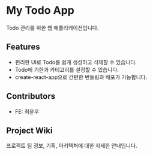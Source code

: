 # My Todo App

Todo 관리를 위한 웹 애플리케이션입니다.

## Features

- 편리한 UI로 Todo를 쉽게 생성하고 삭제할 수 있습니다.
- Todo에 기한과 카테고리를 설정할 수 있습니다.
- create-react-app으로 간편한 번들링과 배포가 가능합니다.

## Contributors

- FE: 최윤우


## Project Wiki

프로젝트 팀 정보, 기획, 아키텍쳐에 대한 자세한 안내입니다.